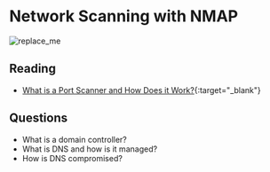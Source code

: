 # Network Scanning with NMAP

![replace_me](https://codeworks.blob.core.windows.net/public/assets/img/illustrations/placeholder.svg)

## Reading

- [What is a Port Scanner and How Does it Work?](https://www.varonis.com/blog/port-scanning-techniques/){:target="_blank"}

## Questions
- What is a domain controller?
- What is DNS and how is it managed?
- How is DNS compromised?
